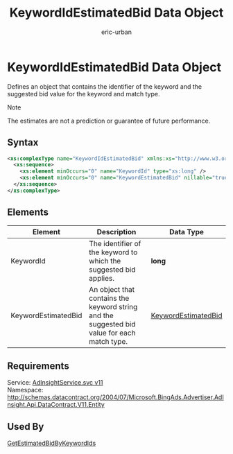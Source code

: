 ﻿---
title: KeywordIdEstimatedBid Data Object
ms.service: bing-ads-ad-insight-service
ms.topic: article
author: eric-urban
ms.author: eur
description: Defines an object that contains the identifier of the keyword and the suggested bid value for the keyword and match type.
---
# KeywordIdEstimatedBid Data Object
Defines an object that contains the identifier of the keyword and the suggested bid value for the keyword and match type.

> [!NOTE]
> The estimates are not a prediction or guarantee of future performance.

## Syntax
```xml
<xs:complexType name="KeywordIdEstimatedBid" xmlns:xs="http://www.w3.org/2001/XMLSchema">
  <xs:sequence>
    <xs:element minOccurs="0" name="KeywordId" type="xs:long" />
    <xs:element minOccurs="0" name="KeywordEstimatedBid" nillable="true" type="tns:KeywordEstimatedBid" />
  </xs:sequence>
</xs:complexType>
```

## <a name="elements"></a>Elements

|Element|Description|Data Type|
|-----------|---------------|-------------|
|<a name="keywordid"></a>KeywordId|The identifier of the keyword to which the suggested bid applies.|**long**|
|<a name="keywordestimatedbid"></a>KeywordEstimatedBid|An object that contains the keyword string and the suggested bid value for each match type.|[KeywordEstimatedBid](keywordestimatedbid.md)|

## Requirements
Service: [AdInsightService.svc v11](https://adinsight.api.bingads.microsoft.com/Api/Advertiser/AdInsight/v11/AdInsightService.svc)  
Namespace: http://schemas.datacontract.org/2004/07/Microsoft.BingAds.Advertiser.AdInsight.Api.DataContract.V11.Entity  

## Used By
[GetEstimatedBidByKeywordIds](getestimatedbidbykeywordids.md)  
